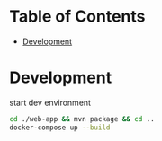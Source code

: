 # Table of Contents

- [Development](#Development)

# Development

start dev environment

``` bash
cd ./web-app && mvn package && cd ..
docker-compose up --build
```
